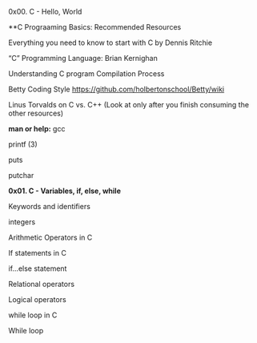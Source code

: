 0x00. C - Hello, World

**C Prograaming Basics:
Recommended Resources

Everything you need to know to start with C by Dennis Ritchie

“C” Programming Language: Brian Kernighan

Understanding C program Compilation Process

Betty Coding Style
https://github.com/holbertonschool/Betty/wiki

Linus Torvalds on C vs. C++ (Look at only after you finish consuming the other resources)

**man or help:**
gcc

printf (3)

puts

putchar

**0x01. C - Variables, if, else, while**

Keywords and identifiers

integers

Arithmetic Operators in C

If statements in C

if…else statement

Relational operators

Logical operators

while loop in C

While loop

